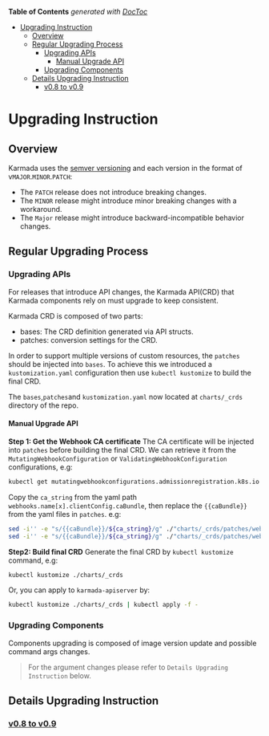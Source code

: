 <!-- START doctoc generated TOC please keep comment here to allow auto update -->
<!-- DON'T EDIT THIS SECTION, INSTEAD RE-RUN doctoc TO UPDATE -->
**Table of Contents**  *generated with [DocToc](https://github.com/thlorenz/doctoc)*

- [Upgrading Instruction](#upgrading-instruction)
  - [Overview](#overview)
  - [Regular Upgrading Process](#regular-upgrading-process)
    - [Upgrading APIs](#upgrading-apis)
      - [Manual Upgrade API](#manual-upgrade-api)
    - [Upgrading Components](#upgrading-components)
  - [Details Upgrading Instruction](#details-upgrading-instruction)
    - [v0.8 to v0.9](#v08-to-v09)

<!-- END doctoc generated TOC please keep comment here to allow auto update -->

# Upgrading Instruction

## Overview
Karmada uses the [semver versioning](https://semver.org/) and each version in the format of v`MAJOR`.`MINOR`.`PATCH`:
- The `PATCH` release does not introduce breaking changes.
- The `MINOR` release might introduce minor breaking changes with a workaround.
- The `Major` release might introduce backward-incompatible behavior changes.

## Regular Upgrading Process
### Upgrading APIs
For releases that introduce API changes, the Karmada API(CRD) that Karmada components rely on must upgrade to keep consistent.

Karmada CRD is composed of two parts:
- bases: The CRD definition generated via API structs.
- patches: conversion settings for the CRD.

In order to support multiple versions of custom resources, the `patches` should be injected into `bases`.
To achieve this we introduced a `kustomization.yaml` configuration then use `kubectl kustomize` to build the final CRD.

The `bases`,`patches`and `kustomization.yaml` now located at `charts/_crds` directory of the repo.

#### Manual Upgrade API

**Step 1: Get the Webhook CA certificate**
The CA certificate will be injected into `patches` before building the final CRD.
We can retrieve it from the `MutatingWebhookConfiguration` or `ValidatingWebhookConfiguration` configurations, e.g:
```bash
kubectl get mutatingwebhookconfigurations.admissionregistration.k8s.io mutating-config
```
Copy the `ca_string` from the yaml path `webhooks.name[x].clientConfig.caBundle`, then replace the `{{caBundle}}` from
the yaml files in `patches`. e.g:
```bash
sed -i'' -e "s/{{caBundle}}/${ca_string}/g" ./"charts/_crds/patches/webhook_in_resourcebindings.yaml"
sed -i'' -e "s/{{caBundle}}/${ca_string}/g" ./"charts/_crds/patches/webhook_in_clusterresourcebindings.yaml"
```

**Step2: Build final CRD**
Generate the final CRD by `kubectl kustomize` command, e.g:
```bash
kubectl kustomize ./charts/_crds 
```
Or, you can apply to `karmada-apiserver` by:
```bash
kubectl kustomize ./charts/_crds | kubectl apply -f -
```

### Upgrading Components
Components upgrading is composed of image version update and possible command args changes.

> For the argument changes please refer to `Details Upgrading Instruction` below.

## Details Upgrading Instruction
### [v0.8 to v0.9](./v0.8-v0.9.md)
